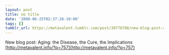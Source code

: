 ```yaml
---
layout: post
title: no title
date: '2008-06-25T02:37:28-10:00'
tags: []
tumblr_url: https://metavalent.tumblr.com/post/39778708/new-blog-post-aging-the-disease-the-cure-the
---
```

New blog post: Aging: the Disease, the Cure, the Implications [http://metavalent.info/?p=757](http://metavalent.info/?p=757)

